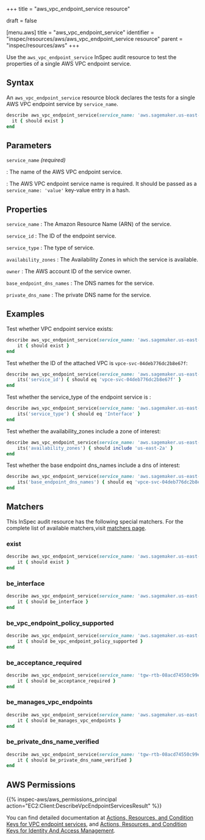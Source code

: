 +++
title = "aws_vpc_endpoint_service resource"

draft = false


[menu.aws]
title = "aws_vpc_endpoint_service"
identifier = "inspec/resources/aws/aws_vpc_endpoint_service resource"
parent = "inspec/resources/aws"
+++

Use the `aws_vpc_endpoint_service` InSpec audit resource to test the properties of a single AWS VPC endpoint service.

## Syntax

An `aws_vpc_endpoint_service` resource block declares the tests for a single AWS VPC endpoint service by `service_name`.

```ruby
describe aws_vpc_endpoint_service(service_name: 'aws.sagemaker.us-east-2.notebook') do
  it { should exist }
end
```

## Parameters

`service_name` _(required)_

: The name of the AWS VPC endpoint service.

: The AWS VPC endpoint service name is required.
  It should be passed as a `service_name: 'value'` key-value entry in a hash.

## Properties

`service_name`
: The Amazon Resource Name (ARN) of the service.

`service_id`
: The ID of the endpoint service.

`service_type`
: The type of service.

`availability_zones`
: The Availability Zones in which the service is available.

`owner`
: The AWS account ID of the service owner.

`base_endpoint_dns_names`
: The DNS names for the service.

`private_dns_name`
: The private DNS name for the service.

## Examples

Test whether VPC endpoint service exists:

```ruby
describe aws_vpc_endpoint_service(service_name: 'aws.sagemaker.us-east-2.notebook') do
    it { should exist }
end
```

Test whether the ID of the attached VPC is `vpce-svc-04deb776dc2b8e67f`:

```ruby
describe aws_vpc_endpoint_service(service_name: 'aws.sagemaker.us-east-2.notebook') do
    its('service_id') { should eq 'vpce-svc-04deb776dc2b8e67f' }
end
```

Test whether the service_type of the endpoint service is :

```ruby
describe aws_vpc_endpoint_service(service_name: 'aws.sagemaker.us-east-2.notebook') do
    its('service_type') { should eq 'Interface' }
end
```

Test whether the availability_zones include a zone of interest:

```ruby
describe aws_vpc_endpoint_service(service_name: 'aws.sagemaker.us-east-2.notebook') do
    its('availability_zones') { should include 'us-east-2a' }
end
```

Test whether the base endpoint dns_names include a dns of interest:

```ruby
describe aws_vpc_endpoint_service(service_name: 'aws.sagemaker.us-east-2.notebook') do
    its('base_endpoint_dns_names') { should eq 'vpce-svc-04deb776dc2b8e67f.us-east-2.vpce.amazonaws.com' }
end
```

## Matchers

This InSpec audit resource has the following special matchers. For the complete list of available matchers,visit [matchers page](https://www.inspec.io/docs/reference/matchers/).

### exist

```ruby
describe aws_vpc_endpoint_service(service_name: 'aws.sagemaker.us-east-2.notebook') do
    it { should exist }
end
```

### be_interface

```ruby
describe aws_vpc_endpoint_service(service_name: 'aws.sagemaker.us-east-2.notebook') do
    it { should be_interface }
end
```

### be_vpc_endpoint_policy_supported

```ruby
describe aws_vpc_endpoint_service(service_name: 'aws.sagemaker.us-east-2.notebook') do
    it { should be_vpc_endpoint_policy_supported }
end
```

### be_acceptance_required

```ruby
describe aws_vpc_endpoint_service(service_name: 'tgw-rtb-08acd74550c99e911', cidr_block: '0.0.0.0/16') do
    it { should be_acceptance_required }
end
```

### be_manages_vpc_endpoints

```ruby
describe aws_vpc_endpoint_service(service_name: 'aws.sagemaker.us-east-2.notebook') do
    it { should be_manages_vpc_endpoints }
end
```

### be_private_dns_name_verified

```ruby
describe aws_vpc_endpoint_service(service_name: 'tgw-rtb-08acd74550c99e911', cidr_block: '0.0.0.0/17') do
    it { should be_private_dns_name_verified }
end
```

## AWS Permissions

{{% inspec-aws/aws_permissions_principal action="EC2:Client:DescribeVpcEndpointServicesResult" %}}

You can find detailed documentation at [Actions, Resources, and Condition Keys for VPC endpoint services](https://docs.amazonaws.cn/en_us/vpc/latest/userguide/vpc-policy-examples.html), and [Actions, Resources, and Condition Keys for Identity And Access Management](https://docs.aws.amazon.com/IAM/latest/UserGuide/list_identityandaccessmanagement.html).
